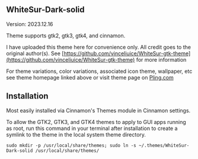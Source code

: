 ## WhiteSur-Dark-solid

Version: 2023.12.16

Theme supports gtk2, gtk3, gtk4, and cinnamon.

I have uploaded this theme here for convenience only. All credit goes to the original author(s). See [https://github.com/vinceliuice/WhiteSur-gtk-theme](https://github.com/vinceliuice/WhiteSur-gtk-theme) for more information

For theme variations, color variations, associated icon theme, wallpaper, etc see theme homepage linked above or visit theme page on [Pling.com](https://www.gnome-look.org/p/1403328)

## Installation

Most easily installed via Cinnamon's Themes module in Cinnamon settings.

To allow the GTK2, GTK3, and GTK4 themes to apply to GUI apps running as root, run this command in your terminal after installation to create a symlink to the theme in the local system theme directory.

`sudo mkdir -p /usr/local/share/themes; sudo ln -s ~/.themes/WhiteSur-Dark-solid /usr/local/share/themes/`



